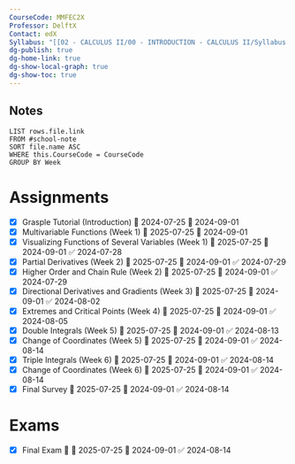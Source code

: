 ```yaml
---
CourseCode: MMFEC2X
Professor: DelftX
Contact: edX
Syllabus: "[[02 - CALCULUS II/00 - INTRODUCTION - CALCULUS II/Syllabus|Syllabus]]"
dg-publish: true
dg-home-link: true
dg-show-local-graph: true
dg-show-toc: true
---
```

## Notes
```dataview  
LIST rows.file.link
FROM #school-note  
SORT file.name ASC
WHERE this.CourseCode = CourseCode  
GROUP BY Week
```  

# Assignments
- [x] Grasple Tutorial (Introduction) 🛫 2024-07-25 📅 2024-09-01
- [x] Multivariable Functions (Week 1) 🛫 2025-07-25 📅 2024-09-01
- [x] Visualizing Functions of Several Variables (Week 1) 🛫 2025-07-25 📅 2024-09-01 ✅ 2024-07-28
- [x] Partial Derivatives (Week 2) 🛫 2025-07-25 📅 2024-09-01 ✅ 2024-07-29
- [x] Higher Order and Chain Rule (Week 2) 🛫 2025-07-25 📅 2024-09-01 ✅ 2024-07-29
- [x] Directional Derivatives and Gradients (Week 3) 🛫 2025-07-25 📅 2024-09-01 ✅ 2024-08-02
- [x] Extremes and Critical Points (Week 4) 🛫 2025-07-25 📅 2024-09-01 ✅ 2024-08-05
- [x] Double Integrals (Week 5) 🛫 2025-07-25 📅 2024-09-01 ✅ 2024-08-13
- [x] Change of Coordinates (Week 5) 🛫 2025-07-25 📅 2024-09-01 ✅ 2024-08-14
- [x] Triple Integrals (Week 6) 🛫 2025-07-25 📅 2024-09-01 ✅ 2024-08-14
- [x] Change of Coordinates (Week 6) 🛫 2025-07-25 📅 2024-09-01 ✅ 2024-08-14
- [x] Final Survey 🛫 2025-07-25 📅 2024-09-01 ✅ 2024-08-14
# Exams
- [x] Final Exam 🔺 🛫 2025-07-25 📅 2024-09-01 ✅ 2024-08-14

